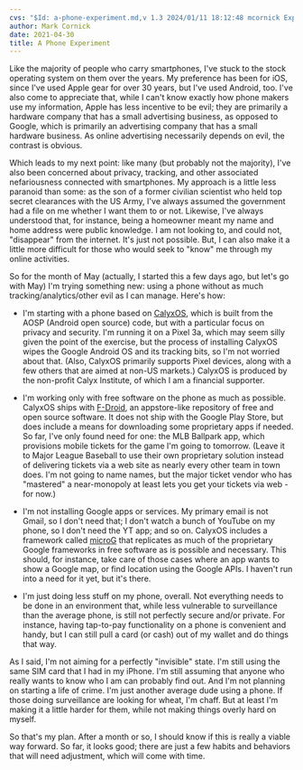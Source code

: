 ```yaml
---
cvs: "$Id: a-phone-experiment.md,v 1.3 2024/01/11 18:12:48 mcornick Exp $"
author: Mark Cornick
date: 2021-04-30
title: A Phone Experiment
---
```

Like the majority of people who carry smartphones, I've stuck to the stock operating system on them over the years. My preference has been for iOS, since I've used Apple gear for over 30 years, but I've used Android, too. I've also come to appreciate that, while I can't know exactly how phone makers use my information, Apple has less incentive to be evil; they are primarily a hardware company that has a small advertising business, as opposed to Google, which is primarily an advertising company that has a small hardware business. As online advertising necessarily depends on evil, the contrast is obvious.

Which leads to my next point: like many (but probably not the majority), I've also been concerned about privacy, tracking, and other associated nefariousness connected with smartphones. My approach is a little less paranoid than some: as the son of a former civilian scientist who held top secret clearances with the US Army, I've always assumed the government had a file on me whether I want them to or not. Likewise, I've always understood that, for instance, being a homeowner meant my name and home address were public knowledge. I am not looking to, and could not, "disappear" from the internet. It's just not possible. But, I can also make it a little more difficult for those who would seek to "know" me through my online activities.

So for the month of May (actually, I started this a few days ago, but let's go with May) I'm trying something new: using a phone without as much tracking/analytics/other evil as I can manage. Here's how:

* I'm starting with a phone based on [CalyxOS](https://calyxos.org/), which is built from the AOSP (Android open source) code, but with a particular focus on privacy and security. I'm running it on a Pixel 3a, which may seem silly given the point of the exercise, but the process of installing CalyxOS wipes the Google Android OS and its tracking bits, so I'm not worried about that. (Also, CalyxOS primarily supports Pixel devices, along with a few others that are aimed at non-US markets.) CalyxOS is produced by the non-profit Calyx Institute, of which I am a financial supporter.

* I'm working only with free software on the phone as much as possible. CalyxOS ships with [F-Droid](https://f-droid.org/), an appstore-like repository of free and open source software. It does not ship with the Google Play Store, but does include a means for downloading some proprietary apps if needed. So far, I've only found need for one: the MLB Ballpark app, which provisions mobile tickets for the game I'm going to tomorrow. (Leave it to Major League Baseball to use their own proprietary solution instead of delivering tickets via a web site as nearly every other team in town does. I'm not going to name names, but the major ticket vendor who has "mastered" a near-monopoly at least lets you get your tickets via web - for now.)

* I'm not installing Google apps or services. My primary email is not Gmail, so I don't need that; I don't watch a bunch of YouTube on my phone, so I don't need the YT app; and so on. CalyxOS includes a framework called [microG](https://microg.org/) that replicates as much of the proprietary Google frameworks in free software as is possible and necessary. This should, for instance, take care of those cases where an app wants to show a Google map, or find location using the Google APIs. I haven't run into a need for it yet, but it's there.

* I'm just doing less stuff on my phone, overall. Not everything needs to be done in an environment that, while less vulnerable to surveillance than the average phone, is still not perfectly secure and/or private. For instance, having tap-to-pay functionality on a phone is convenient and handy, but I can still pull a card (or cash) out of my wallet and do things that way.

As I said, I'm not aiming for a perfectly "invisible" state. I'm still using the same SIM card that I had in my iPhone. I'm still assuming that anyone who really wants to know who I am can probably find out. And I'm not planning on starting a life of crime. I'm just another average dude using a phone. If those doing surveillance are looking for wheat, I'm chaff. But at least I'm making it a little harder for them, while not making things overly hard on myself.

So that's my plan. After a month or so, I should know if this is really a viable way forward. So far, it looks good; there are just a few habits and behaviors that will need adjustment, which will come with time.
